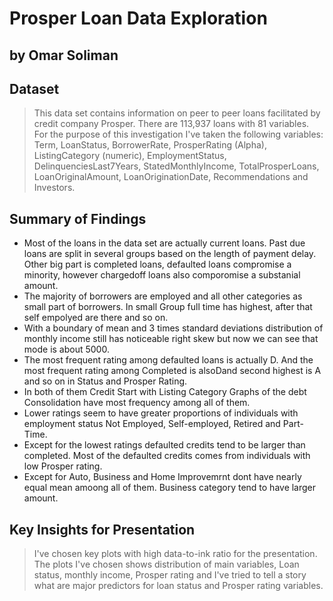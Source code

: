 # Prosper Loan Data Exploration
## by Omar Soliman


## Dataset

> This data set contains information on peer to peer loans facilitated by credit company Prosper. There are 113,937 loans with 81 variables. For the purpose of this investigation I've taken the following variables: Term, LoanStatus, BorrowerRate, ProsperRating (Alpha), ListingCategory (numeric), EmploymentStatus, DelinquenciesLast7Years, StatedMonthlyIncome, TotalProsperLoans, LoanOriginalAmount, LoanOriginationDate, Recommendations and Investors.

## Summary of Findings

- Most of the loans in the data set are actually current loans. Past due loans are split in several groups based on the length of payment delay. Other big part is completed loans,    defaulted loans compromise a minority, however chargedoff loans also comporomise a substanial amount.
- The majority of borrowers are employed and all other categories as small part of borrowers. In small Group full time has highest, after that self empolyed are there and so on.
- With a boundary of mean and 3 times standard deviations distribution of monthly income still has noticeable right skew but now we can see that mode is about 5000.
- The most frequent rating among defaulted loans is actually D. And the most frequent rating among Completed is alsoDand second highest is A and so on in Status and Prosper Rating.
- In both of them Credit Start with Listing Category Graphs of the debt Consolidation have most frequency among all of them.
- Lower ratings seem to have greater proportions of individuals with employment status Not Employed, Self-employed, Retired and Part-Time.
- Except for the lowest ratings defaulted credits tend to be larger than completed. Most of the defaulted credits comes from individuals with low Prosper rating.
- Except for Auto, Business and Home Improvemrnt dont have nearly equal mean amoong all of them. Business category tend to have larger amount.
 
## Key Insights for Presentation

> I've chosen key plots with high data-to-ink ratio for the presentation. The plots I've chosen shows distribution of main variables, Loan status, monthly income, Prosper rating and I've tried to tell a story what are major predictors for loan status and Prosper rating variables.